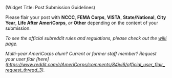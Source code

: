(Widget Title: Post Submission Guidelines)



Please flair your post with **NCCC**, **FEMA Corps**, **VISTA**, **State/National**, **City Year**, **Life After AmeriCorps**, *or* **Other** depending on the content of your submission.

*To see the official subreddit rules and regulations, please check out the [wiki page](https://www.reddit.com/r/AmeriCorps/wiki/guidelines).*

*Multi-year AmeriCorps alum? Current or former staff member? Request your user flair [here] (https://www.reddit.com/r/AmeriCorps/comments/84iyi6/official_user_flair_request_thread_3).*
